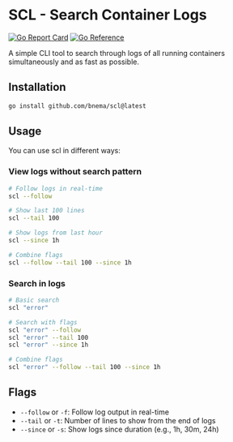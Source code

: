 # SCL - Search Container Logs
[![Go Report Card](https://goreportcard.com/badge/github.com/bnema/scl)](https://goreportcard.com/report/github.com/bnema/scl)
[![Go Reference](https://pkg.go.dev/badge/github.com/bnema/scl.svg)](https://pkg.go.dev/github.com/bnema/scl)

A simple CLI tool to search through logs of all running containers simultaneously and as fast as possible.

## Installation

```bash
go install github.com/bnema/scl@latest
```

## Usage

You can use scl in different ways:

### View logs without search pattern
```bash
# Follow logs in real-time
scl --follow

# Show last 100 lines
scl --tail 100

# Show logs from last hour
scl --since 1h

# Combine flags
scl --follow --tail 100 --since 1h
```

### Search in logs
```bash
# Basic search
scl "error"

# Search with flags
scl "error" --follow
scl "error" --tail 100
scl "error" --since 1h

# Combine flags
scl "error" --follow --tail 100 --since 1h
```

## Flags

- `--follow` or `-f`: Follow log output in real-time
- `--tail` or `-t`: Number of lines to show from the end of logs
- `--since` or `-s`: Show logs since duration (e.g., 1h, 30m, 24h)
```
